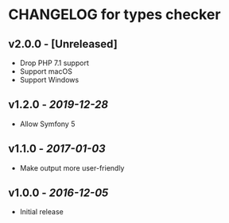 # CHANGELOG for types checker

## v2.0.0 - [Unreleased]
- Drop PHP 7.1 support
- Support macOS
- Support Windows

## v1.2.0 - *2019-12-28*
- Allow Symfony 5

## v1.1.0 - *2017-01-03*
- Make output more user-friendly

## v1.0.0 - *2016-12-05*
- Initial release

